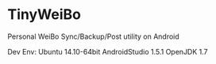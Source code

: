 # TinyWeiBo
Personal WeiBo Sync/Backup/Post utility on Android

Dev Env:
Ubuntu 14.10-64bit
AndroidStudio 1.5.1
OpenJDK 1.7
